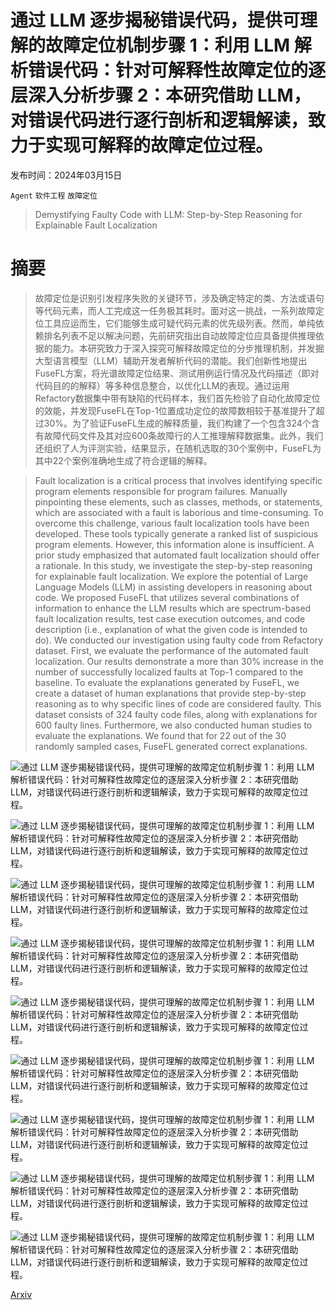 # 通过 LLM 逐步揭秘错误代码，提供可理解的故障定位机制步骤 1：利用 LLM 解析错误代码：针对可解释性故障定位的逐层深入分析步骤 2：本研究借助 LLM，对错误代码进行逐行剖析和逻辑解读，致力于实现可解释的故障定位过程。

发布时间：2024年03月15日

`Agent` `软件工程` `故障定位`

> Demystifying Faulty Code with LLM: Step-by-Step Reasoning for Explainable Fault Localization

# 摘要

> 故障定位是识别引发程序失败的关键环节，涉及确定特定的类、方法或语句等代码元素，而人工完成这一任务极其耗时。面对这一挑战，一系列故障定位工具应运而生，它们能够生成可疑代码元素的优先级列表。然而，单纯依赖排名列表不足以解决问题，先前研究指出自动故障定位应具备提供推理依据的能力。本研究致力于深入探究可解释故障定位的分步推理机制，并发掘大型语言模型（LLM）辅助开发者解析代码的潜能。我们创新性地提出FuseFL方案，将光谱故障定位结果、测试用例运行情况及代码描述（即对代码目的的解释）等多种信息整合，以优化LLM的表现。通过运用Refactory数据集中带有缺陷的代码样本，我们首先检验了自动化故障定位的效能，并发现FuseFL在Top-1位置成功定位的故障数相较于基准提升了超过30%。为了验证FuseFL生成的解释质量，我们构建了一个包含324个含有故障代码文件及其对应600条故障行的人工推理解释数据集。此外，我们还组织了人为评测实验，结果显示，在随机选取的30个案例中，FuseFL为其中22个案例准确地生成了符合逻辑的解释。

> Fault localization is a critical process that involves identifying specific program elements responsible for program failures. Manually pinpointing these elements, such as classes, methods, or statements, which are associated with a fault is laborious and time-consuming. To overcome this challenge, various fault localization tools have been developed. These tools typically generate a ranked list of suspicious program elements. However, this information alone is insufficient. A prior study emphasized that automated fault localization should offer a rationale.
  In this study, we investigate the step-by-step reasoning for explainable fault localization. We explore the potential of Large Language Models (LLM) in assisting developers in reasoning about code. We proposed FuseFL that utilizes several combinations of information to enhance the LLM results which are spectrum-based fault localization results, test case execution outcomes, and code description (i.e., explanation of what the given code is intended to do). We conducted our investigation using faulty code from Refactory dataset. First, we evaluate the performance of the automated fault localization. Our results demonstrate a more than 30% increase in the number of successfully localized faults at Top-1 compared to the baseline. To evaluate the explanations generated by FuseFL, we create a dataset of human explanations that provide step-by-step reasoning as to why specific lines of code are considered faulty. This dataset consists of 324 faulty code files, along with explanations for 600 faulty lines. Furthermore, we also conducted human studies to evaluate the explanations. We found that for 22 out of the 30 randomly sampled cases, FuseFL generated correct explanations.

![通过 LLM 逐步揭秘错误代码，提供可理解的故障定位机制步骤 1：利用 LLM 解析错误代码：针对可解释性故障定位的逐层深入分析步骤 2：本研究借助 LLM，对错误代码进行逐行剖析和逻辑解读，致力于实现可解释的故障定位过程。](../../../paper_images/2403.10507/architecture_camera_ready.png)

![通过 LLM 逐步揭秘错误代码，提供可理解的故障定位机制步骤 1：利用 LLM 解析错误代码：针对可解释性故障定位的逐层深入分析步骤 2：本研究借助 LLM，对错误代码进行逐行剖析和逻辑解读，致力于实现可解释的故障定位过程。](../../../paper_images/2403.10507/prompt.png)

![通过 LLM 逐步揭秘错误代码，提供可理解的故障定位机制步骤 1：利用 LLM 解析错误代码：针对可解释性故障定位的逐层深入分析步骤 2：本研究借助 LLM，对错误代码进行逐行剖析和逻辑解读，致力于实现可解释的故障定位过程。](../../../paper_images/2403.10507/low_score_case.png)

![通过 LLM 逐步揭秘错误代码，提供可理解的故障定位机制步骤 1：利用 LLM 解析错误代码：针对可解释性故障定位的逐层深入分析步骤 2：本研究借助 LLM，对错误代码进行逐行剖析和逻辑解读，致力于实现可解释的故障定位过程。](../../../paper_images/2403.10507/high_score_case.png)

![通过 LLM 逐步揭秘错误代码，提供可理解的故障定位机制步骤 1：利用 LLM 解析错误代码：针对可解释性故障定位的逐层深入分析步骤 2：本研究借助 LLM，对错误代码进行逐行剖析和逻辑解读，致力于实现可解释的故障定位过程。](../../../paper_images/2403.10507/example_informativeness.png)

![通过 LLM 逐步揭秘错误代码，提供可理解的故障定位机制步骤 1：利用 LLM 解析错误代码：针对可解释性故障定位的逐层深入分析步骤 2：本研究借助 LLM，对错误代码进行逐行剖析和逻辑解读，致力于实现可解释的故障定位过程。](../../../paper_images/2403.10507/correct_case_example.png)

![通过 LLM 逐步揭秘错误代码，提供可理解的故障定位机制步骤 1：利用 LLM 解析错误代码：针对可解释性故障定位的逐层深入分析步骤 2：本研究借助 LLM，对错误代码进行逐行剖析和逻辑解读，致力于实现可解释的故障定位过程。](../../../paper_images/2403.10507/wrong_case.png)

![通过 LLM 逐步揭秘错误代码，提供可理解的故障定位机制步骤 1：利用 LLM 解析错误代码：针对可解释性故障定位的逐层深入分析步骤 2：本研究借助 LLM，对错误代码进行逐行剖析和逻辑解读，致力于实现可解释的故障定位过程。](../../../paper_images/2403.10507/error_type.png)

![通过 LLM 逐步揭秘错误代码，提供可理解的故障定位机制步骤 1：利用 LLM 解析错误代码：针对可解释性故障定位的逐层深入分析步骤 2：本研究借助 LLM，对错误代码进行逐行剖析和逻辑解读，致力于实现可解释的故障定位过程。](../../../paper_images/2403.10507/RQ2_error_type.png)

[Arxiv](https://arxiv.org/abs/2403.10507)